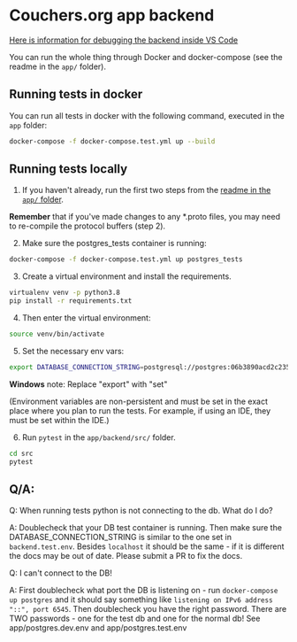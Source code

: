 # Couchers.org app backend

[Here is information for debugging the backend inside VS Code](/docs/backend-in-vscode.md)

You can run the whole thing through Docker and docker-compose (see the readme in the `app/` folder).

## Running tests in docker

You can run all tests in docker with the following command, executed in the `app` folder:

```sh
docker-compose -f docker-compose.test.yml up --build
```

## Running tests locally

1. If you haven't already, run the first two steps from the [readme in the `app/` folder](https://github.com/Couchers-org/couchers/blob/develop/app/readme.md).

**Remember** that if you've made changes to any *.proto files, you may need to re-compile the protocol buffers (step 2).

2. Make sure the postgres_tests container is running:

```sh
docker-compose -f docker-compose.test.yml up postgres_tests
```

3. Create a virtual environment and install the requirements.

```sh
virtualenv venv -p python3.8
pip install -r requirements.txt
```

4. Then enter the virtual environment:

```sh
source venv/bin/activate
```

5. Set the necessary env vars:

```sh
export DATABASE_CONNECTION_STRING=postgresql://postgres:06b3890acd2c235c41be0bbfe22f1b386a04bf02eedf8c977486355616be2aa1@localhost:6544/postgres
```

**Windows** note: Replace "export" with "set"

(Environment variables are non-persistent and must be set in the exact place where you plan to run the tests. For example, if using an IDE, they must be set within the IDE.)

6. Run `pytest` in the `app/backend/src/` folder.

```sh
cd src
pytest
```

## Q/A:

Q: When running tests python is not connecting to the db. What do I do?

A: Doublecheck that your DB test container is running. Then make sure the DATABASE_CONNECTION_STRING is similar to the one set in `backend.test.env`. Besides `localhost` it should be the same - if it is different the docs may be out of date. Please submit a PR to fix the docs.

Q: I can't connect to the DB!

A: First doublecheck what port the DB is listening on - run `docker-compose up postgres` and it should say something like `listening on IPv6 address "::", port 6545`. Then doublecheck you have the right password. There are TWO passwords - one for the test db and one for the normal db! See app/postgres.dev.env and app/postgres.test.env
